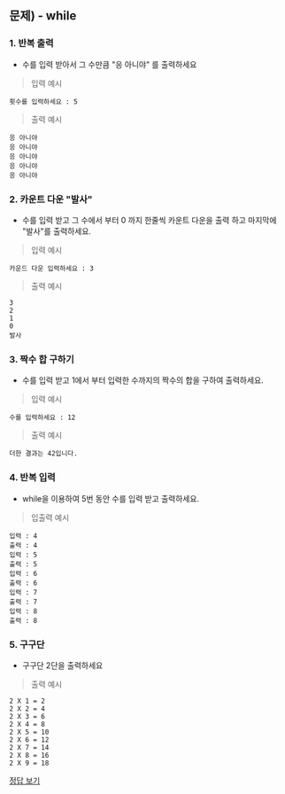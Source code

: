 ## 문제) - while


### 1. 반복 출력
* 수를 입력 받아서 그 수만큼 "응 아니야" 를 출력하세요

> 입력 예시

```
횟수를 입력하세요 : 5
```
> 출력 예시

```
응 아니야
응 아니야
응 아니야
응 아니야
응 아니야
```

### 2. 카운트 다운 "발사"
* 수를 입력 받고 그 수에서 부터 0 까지 한줄씩 카운트 다운을 출력 하고 마지막에 "발사"를 출력하세요.

> 입력 예시

```
카운드 다운 입력하세요 : 3
```
> 출력 예시

```
3
2
1
0
발사 
```

### 3. 짝수 합 구하기
* 수를 입력 받고 1에서 부터 입력한 수까지의 짝수의 합을 구하여 출력하세요.

> 입력 예시

```
수를 입력하세요 : 12
```
> 출력 예시

```
더한 결과는 42입니다.
```

### 4. 반복 입력
* while을 이용하여 5번 동안 수를 입력 받고 출력하세요.

> 입출력 예시

```
입력 : 4
출력 : 4
입력 : 5
출력 : 5
입력 : 6
출력 : 6
입력 : 7
출력 : 7
입력 : 8
출력 : 8
```

### 5. 구구단
* 구구단 2단을 출력하세요

> 출력 예시

```
2 X 1 = 2
2 X 2 = 4
2 X 3 = 6
2 X 4 = 8
2 X 5 = 10
2 X 6 = 12
2 X 7 = 14
2 X 8 = 16
2 X 9 = 18
```

[정답 보기](test01.c)

